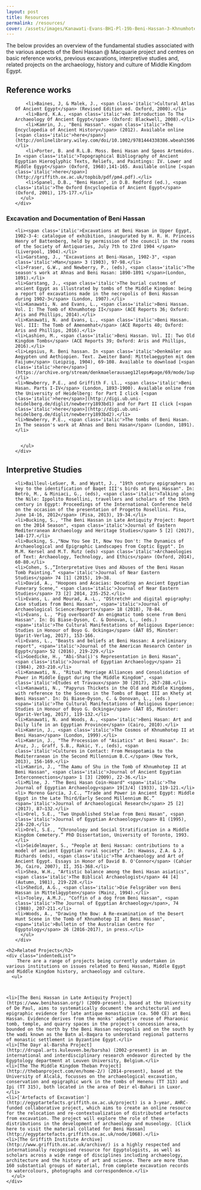 ```yaml
---
layout: post
title: Resources
permalink: /resources/
cover: /assets/images/Kanawati-Evans-BH1-Pl-19b-Beni-Hassan-3-Khnumhotep-II-Chapel-Scene-West-wall-Right-Lower-section-Wall1920x.jpg
---
```





<main id="content" role="main" class="content">

The below provides an overview of the fundamental studies associated with the various aspects of the Beni Hassan @ Macquarie project and centres on basic reference works, previous excavations, interpretive studies and, related projects on the archaeology, history and culture of Middle Kingdom Egypt.

<amp-accordion>
  <section>
    <h2>Reference works</h2>
    <div class="indentedList">
      <ul>


		<li>Baines, J, & Malek, J., <span class='italic'>Cultural Atlas Of Ancient Egypt</span> (Revised Edition ed. Oxford, 2000).</li>
		<li>Bard, K.A., <span class='italic'>An Introduction To The Archaeology Of Ancient Egypt</span> (Oxford: Blackwell, 2008).</li>
		<li>Kamrin, J., "Beni Hassan". <span class='italic'>The Encyclopedia of Ancient History</span> (2012). Available online [<span class='italic'>here</span>](http://onlinelibrary.wiley.com/doi/10.1002/9781444338386.wbeah15062/abstract).</li>
		<li>Porter, B. and R.L.B. Moss. Beni Hasan and Speos Artemidos. In <span class='italic'>Topographical Bibliography of Ancient Egyptian Hieroglyphic Texts, Reliefs, and Paintings: IV. Lower and Middle Egypt</span> (Oxford, 1968),141-165. Available online [<span class='italic'>here</span>](http://griffith.ox.ac.uk/topbib/pdf/pm4.pdf).</li>
		<li>Spanel, D.B., "Beni Hasan", in D.B. Redford (ed.), <span class='italic'>The Oxford Encyclopedia of Ancient Egypt</span> (Oxford, 2001), 175-177.</li>
      </ul>
    </div>
  </section>
<section>
    <h3>Excavation and Documentation of Beni Hassan</h3>
    <div class="indentedList">
      <ul>


    <li><span class='italic'>Excavations at Beni Hasan in Upper Egypt, 1902-3-4: catalogue of exhibition, inaugurated by H. R. H. Princess Henry of Battenberg, held by permission of the council in the rooms of the Society of Antiquaries, July 7th to 23rd 1904 </span> (Liverpool, 1904).</li>
    <li>Garstang, J., "Excavations at Beni-Hasan, 1902-3", <span class='italic'>Man</span> 3 (1903), 97-98.</li>
    <li>Fraser, G.W., and Newberry, P., (eds), <span class='italic'>The season's work at Ahnas and Beni Hasan: 1890-1891 </span>(London, 1891).</li>
    <li>Garstang, J., <span class='italic'>The burial customs of ancient Egypt as illustrated by tombs of the Middle Kingdom: being a report of excavations made in the necropolis of Beni Hassan during 1902-3</span> (London, 1907).</li>
    <li>Kanawati, N. and Evans, L., <span class='italic'>Beni Hassan. Vol. I: The Tomb of Khnumhotep II</span> (ACE Reports 36; Oxford: Aris and Phillips, 2014).</li>
    <li>Kanawati, N. and Evans, L., <span class='italic'>Beni Hassan. Vol. III: The Tomb of Amenemhat</span> (ACE Reports 40; Oxford: Aris and Phillips, 2016).</li>
    <li>Lashien, M., <span class='italic'>Beni Hassan. Vol. II: Two Old Kingdom Tombs</span> (ACE Reports 39; Oxford: Aris and Phillips, 2016).</li>
    <li>Lepsius, R. Beni hassan. In <span class='italic'>Denkmäler aus Aegypten und Aethiopien. Text. Zweiter Band: Mittelaegypten mit dem Faijum</span> (Leipzig, 1904), 69-108. Available to download [<span class='italic'>here</span>](https://archive.org/stream/denkmaelerausaeg12leps#page/69/mode/1up).</li>
    <li>Newberry, P.E., and Griffith F. Ll., <span class='italic'>Beni Hasan. Parts I-IV</span> (London, 1893-1900). Available online from the University of Heidelberg: for Part I click [<span class='italic'>here</span>](http://digi.ub.uni-heidelberg.de/diglit/newberry1893bd1) and for Part II click [<span class='italic'>here</span>](http://digi.ub.uni-heidelberg.de/diglit/newberry1893bd2).</li>
    <li>Newberry, P.E., <span class='italic'>The tombs of Beni Hasan.  In The season's work at Ahnas and Beni Hasan</span> (London, 1891).</li>


      </ul>
    </div>
  </section>
<section>
    <h2>Interpretive Studies</h2>
    <div class="indentedList">
      <ul>




    <li>Bailleul-LeSuer, R. and Wyatt, J., "19th century epigraphers as key to the identification of Baqet III's birds at Beni Hassan". In: Betrò, M., & Miniaci, G., (eds), <span class='italic'>Talking along the Nile: Ippolito Rosellini, travellers and scholars of the 19th century in Egypt: Proceedings of the International Conference held on the occasion of the presentation of Progetto Rosellini. Pisa, June 14-16, 2012</span> (Pisa, 2013), 19-34.</li>
    <li>Bucking, S., "The Beni Hassan in Late Antiquity Project: Report on the 2014 Season", <span class='italic'>Journal of Eastern Mediterranean Archaeology and Heritage Studies</span> 5 [2] (2017), 148-177.</li>
    <li>Bucking, S.,"Now You See It, Now You Don't: The Dynamics of Archaeological and Epigraphic Landscapes from Coptic Egypt". In M.M. Kersel and M.T. Rutz (eds) <span class='italic'>Archaeologies of Text: Archaeology, Technology, and Ethics</span> (Oxford, 2014), 60-80.</li>
    <li>Cohen, S.,“Interpretative Uses and Abuses of the Beni Hasan Tomb Painting.” <span='italic'>Journal of Near Eastern Studies</span> 74 [1] (2015), 19–38.
    <li>David, A., "Hoopoes and Acacias: Decoding an Ancient Egyptian Funerary Scene," <span class='italic'>Journal of Near Eastern Studies</span> 73 [2] 2014, 235-252.</li>
    <li>Evans, L. and Mourad, A.-L., "DStretch® and digital epigraphy: Case studies from Beni Hassan", <span='italic'>Journal of Archaeological Science:Reports</span> 18 (2018), 78-84.
    <li>Evans, L., "Pig overboard? An enigmatic tomb scene from Beni Hassan". In: Di Biase-Dyson, C. & Donovan, L., (eds.) <span='italic'>The Cultural Manifestations of Religious Experience: Studies in Honour of Boyo G. Ockinga</span> (ÄAT 85, Münster: Ugarit-Verlag, 2017), 153-166.
    <li>Evans, L., "Beasts and beliefs at Beni Hassan: A preliminary report", <span='italic'>Journal of the American Research Center in Egypt</span> 52 (2016), 219-229.</li>
    <li>Goedicke, H., "Abi-Sha(i)'s Representation in Beni Hasan", <span class='italic'>Journal of Egyptian Archaeology</span> 21 (1984), 203-210.</li>
    <li>Kanawati, N., "Ritual Marriage Alliances and Consolidation of Power in Middle Egypt during the Middle Kingdom", <span class='italic'>Études et Travaux</span> 30 (2017), 267-288.</li>
    <li>Kanawati, N., "Papyrus Thickets in the Old and Middle Kingdoms, with reference to the Scenes in the Tombs of Baqet III an Khety at Beni Hassan". In: Di Biase-Dyson, C. & Donovan, L., (eds.) <span='italic'>The Cultural Manifestations of Religious Experience: Studies in Honour of Boyo G. Ockinga</span> (ÄAT 85, Münster: Ugarit-Verlag, 2017), 119-132.</li>
    <li>Kanawati, N. and Woods, A., <span='italic'>Beni Hasan: Art and Daily life in an Egyptian Province</span> (Cairo, 2010).</li>
    <li>Kamrin, J., <span class='italic'>The Cosmos of Khnumhotep II at Beni Hasan</span> (London, 1999).</li>
    <li>Kamrin, J., "The Procession of "Asiatics" at Beni Hasan". In: Aruz, J., Graff, S.B., Rakic, Y., (eds), <span class='italic'>Cultures in Contact: From Mesopotamia to the Mediterranean in the Second Millennium B.C.</span> (New York, 2013), 156-169.</li>
    <li>Kamrin, J., "The Aamu of Shu in the Tomb of Khnumhotep II at Beni Hassan", <span class='italic'>Journal of Ancient Egyptian Interconnections</span> 1 [3] (2009), 22-36.</li>
    <li>Milne, J. "The Beni Hasan Coin-Hoard" <span='italic'>The Journal of Egyptian Archaeology<span> 19[3/4] (1933), 119-121.</li>
    <li> Moreno García, J.C., “Trade and Power in Ancient Egypt: Middle Egypt in the Late Third/Early Second Millennium BC.” <span='italic'>Journal of Archaeological Research</span> 25 [2] (2017), 87–132.</li>
    <li>Orel, S.E., "Two Unpublished Stelae from Beni Hasan", <span class='italic'>Journal of Egyptian Archaeology</span> 81 (1995), 216-220.</li>
    <li>Orel, S.E., “Chronology and Social Stratification in a Middle Kingdom Cemetery.” PhD Dissertation, University of Toronto, 1993.</li>
    <li>Seidelmayer, S., "People at Beni Hassan: contributions to a model of ancient Egyptian rural society". In: Hawass, Z.A. & J. Richards (eds), <span class='italic'>The Archaeology and Art of Ancient Egypt. Essays in Honor of David B. O'Connor</span> (Cahier 36, Cairo, 2007), II, 351-368.</li>
    <li>Shea, W.H., "Artistic balance among the Beni Hasan asiatics", <span class='italic'>The Biblical Archaeologist</span> 44 [4] (Autumn, 1981), 219-228.</li>
    <li>Shedid, A.G., <span class='italic'>Die Felsgräber von Beni Hassan in Mittelägypten</span> (Mainz, 1994).</li>
    <li>Tooley, A.M.J., "Coffin of a dog from Beni Hassan", <span class='italic'>The Journal of Egyptian Archaeology</span>, 74 (1988), 207-211.</li>
    <li>Woods, A., "Drawing the Bow: A Re-examination of the Desert Hunt Scene in the Tomb of Khnumhotep II at Beni Hassan", <span='italic'>Bulletin of the Australian Centre for Egyptology</span> 26 (2016-2017), in press.</li>
      </ul>
    </div>
  </section>
  <section>

    <h2>Related Projects</h2>
    <div class="indentedList">
    	There are a range of projects being currently undertaken in various institutions on issues related to Beni Hassan, Middle Egypt and Middle Kingdom history, archaeology and culture.
      <ul>     



    <li>[The Beni Hassan in Late Antiquity Project](https://www.benihassan.org/) (2009-present), based at the University of De Paul, aims to systematically document the architectural and epigraphic evidence for late antique monasticism (ca. 500 CE) at Beni Hassan. Evidence derives from the monks' adaptive reuse of Pharaonic tomb, temple, and quarry spaces in the project's concession area, bounded on the north by the Beni Hassan necropolis and on the south by the wadi known as the Batn al-Baqara to understand regional patterns of monastic settlement in Byzantine Egypt.</li>
    <li>[The Dayr al-Barsha Project](http://drupal.arts.kuleuven.be/barsha) (2002-present) is an international and interdisciplinary research endeavor directed by the Egyptology department at Leuven University, Belgium.</li>
    <li>[The The Middle Kingdom Theban Project](http://thebanproject.com/en/home-2/) (2014-present), based at the University of Alcalá, focusses on the archaeological excavation, conservation and epigraphic work in the tombs of Henenu (TT 313) and Ipi (TT 315), both located in the area of Deir el-Bahari in Luxor.</li>
    <li>['Artefacts of Excavation'](http://egyptartefacts.griffith.ox.ac.uk/project) is a 3-year, AHRC-funded collaborative project, which aims to create an online resource for the relocation and re-contextualization of distributed artefacts from excavation. The project will explore the role of these distributions in the development of archaeology and museology. [Click here to visit the material collated for Beni Hassan](http://egyptartefacts.griffith.ox.ac.uk/node/1068).</li>
    <li>[The Griffith Institute Archive](http://www.griffith.ox.ac.uk/archive/) is a highly respected and internationally recognised resource for Egyptologists, as well as scholars across a wide range of disciplines including archaeology, architecture and the history of art and science. There are more than 160 substantial groups of material, from complete excavation records to watercolours, photographs and correspondence.</li>
      </ul>
    </div>
  </section>
